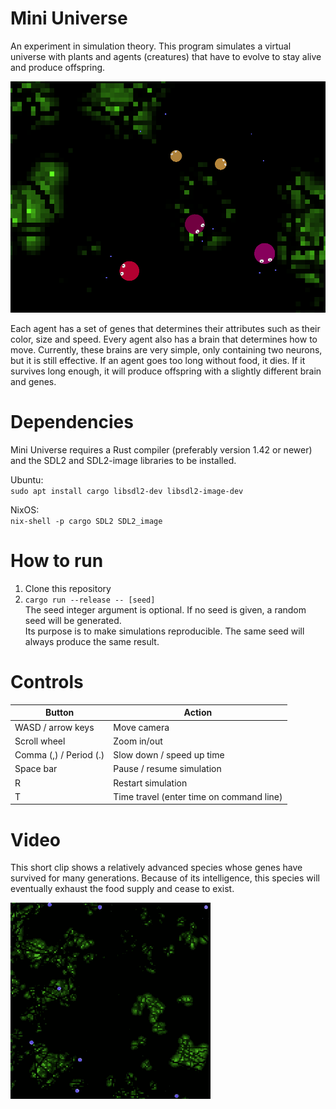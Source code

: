 # Mini Universe

An experiment in simulation theory. This program simulates a virtual universe
with plants and agents (creatures) that have to evolve to stay alive and
produce offspring.

![](./assets/readme/mini-universe.png)

Each agent has a set of genes that determines their attributes such as their
color, size and speed. Every agent also has a brain that determines how to
move. Currently, these brains are very simple, only containing two neurons, but
it is still effective.
If an agent goes too long without food, it dies. If it survives long enough,
it will produce offspring with a slightly different brain and genes.

# Dependencies

Mini Universe requires a Rust compiler (preferably version 1.42 or newer) and
the SDL2 and SDL2-image libraries to be installed.

Ubuntu:  
`sudo apt install cargo libsdl2-dev libsdl2-image-dev`

NixOS:  
`nix-shell -p cargo SDL2 SDL2_image`

# How to run

1. Clone this repository
2. `cargo run --release -- [seed]`  
   The seed integer argument is optional. If no seed is given, a random seed
   will be generated.  
   Its purpose is to make simulations reproducible. The same seed
   will always produce the same result.

# Controls

| Button                   | Action                                   |
|--------------------------|------------------------------------------|
| WASD / arrow keys        | Move camera                              |
| Scroll wheel             | Zoom in/out                              |
| Comma (,) / Period (.)   | Slow down / speed up time                |
| Space bar                | Pause / resume simulation               |
| R                        | Restart simulation                       |
| T                        | Time travel (enter time on command line) |

# Video

This short clip shows a relatively advanced species whose genes have survived
for many generations. Because of its intelligence, this species will eventually
exhaust the food supply and cease to exist.

![](./assets/readme/mini-universe.gif)
